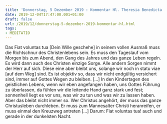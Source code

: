 ```yaml
---
title: 'Donnerstag, 5 Dezember 2019 : Kommentar Hl. Theresia Benedicta a Cruce [Edith Stein]'
date: 2019-12-04T17:47:00.001+01:00
draft: false
url: /2019/12/donnerstag-5-dezember-2019-kommentar-hl.html
tags: 
- MEDITATIO
---
```


Das Fiat voluntas tua \[Dein Wille geschehe\] in seinem vollen Ausmaß muss die Richtschnur des Christenlebens sein. Es muss den Tageslauf vom Morgen bis zum Abend, den Gang des Jahres und das ganze Leben regeln. Es wird dann auch des Christen einzige Sorge. Alle andern Sorgen nimmt der Herr auf sich. Diese eine aber bleibt uns, solange wir noch in statu viae \[auf dem Weg\] sind. Es ist objektiv so, dass wir nicht endgültig versichert sind, immer auf Gottes Wegen zu bleiben. \[…\] In den Kindertagen des geistlichen Lebens, wenn wir eben angefangen haben, uns Gottes Führung zu überlassen, da fühlen wir die leitende Hand ganz stark und fest; sonnenhell liegt es vor uns, was wir zu tun und was wir zu lassen haben. Aber das bleibt nicht immer so. Wer Christus angehört, der muss das ganze Christusleben durchleben. Er muss zum Mannesalter Christi heranreifen, er muss einmal den Kreuzweg antreten \[...\] Darum: Fiat voluntas tua! auch und gerade in der dunkelsten Nacht.